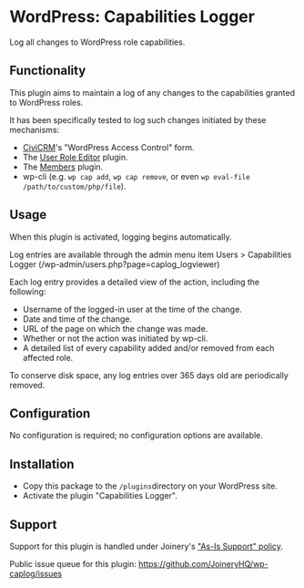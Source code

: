 # WordPress: Capabilities Logger

Log all changes to WordPress role capabilities.

## Functionality

This plugin aims to maintain a log of any changes to the capabilities granted to WordPress roles.

It has been specifically tested to log such changes initiated by these mechanisms:
* [CiviCRM](https://civicrm.org/)'s "WordPress Access Control" form.
* The [User Role Editor](https://wordpress.org/plugins/user-role-editor/) plugin.
* The [Members](https://wordpress.org/plugins/members/) plugin.
* wp-cli (e.g. `wp cap add`, `wp cap remove`, or even `wp eval-file /path/to/custom/php/file`).

## Usage

When this plugin is activated, logging begins automatically.

Log entries are available through the admin menu item Users > Capabilities Logger (/wp-admin/users.php?page=caplog_logviewer)

Each log entry provides a detailed view of the action, including the following:
* Username of the logged-in user at the time of the change.
* Date and time of the change.
* URL of the page on which the change was made.
* Whether or not the action was initiated by wp-cli.
* A detailed list of every capability added and/or removed from each affected role.

To conserve disk space, any log entries over 365 days old are periodically removed.


## Configuration
No configuration is required; no configuration options are available.

## Installation
* Copy this package to the `/plugins`directory on your WordPress site.
* Activate the plugin "Capabilities Logger".

## Support

Support for this plugin is handled under Joinery's ["As-Is Support" policy](https://joineryhq.com/software-support-levels#as-is-support).

Public issue queue for this plugin: https://github.com/JoineryHQ/wp-caplog/issues
